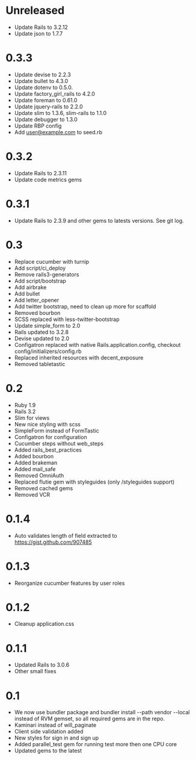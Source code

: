 # Unreleased

* Update Rails to 3.2.12
* Update json to 1.7.7

# 0.3.3

* Update devise to 2.2.3
* Update bullet to 4.3.0
* Update dotenv to 0.5.0.
* Update factory_girl_rails to 4.2.0
* Update foreman to 0.61.0
* Update jquery-rails to 2.2.0
* Update slim to 1.3.6, slim-rails to 1.1.0
* Update debugger to 1.3.0
* Update RBP config
* Add user@example.com to seed.rb

# 0.3.2

* Update Rails to 2.3.11
* Update code metrics gems


# 0.3.1

* Update Rails to 2.3.9 and other gems to latests versions. See git log.

# 0.3

* Replace cucumber with turnip
* Add script/ci_deploy
* Remove rails3-generators
* Add script/bootstrap
* Add airbrake
* Add bullet
* Add letter_opener
* Add twitter bootstrap, need to clean up more for scaffold
* Removed bourbon
* SCSS replaced with less-twitter-bootstrap
* Update simple_form to 2.0
* Rails updated to 3.2.8
* Devise updated to 2.0
* Configatron replaced with native Rails.application.config, checkout config/initializers/config.rb
* Replaced inherited resources with decent_exposure
* Removed tabletastic

# 0.2

* Ruby 1.9
* Rails 3.2
* Slim for views
* New nice styling with scss
* SimpleForm instead of FormTastic
* Configatron for configuration
* Cucumber steps without web_steps
* Added rails_best_practices
* Added bourbon
* Added brakeman
* Added mail_safe
* Removed OmniAuth
* Replaced flutie gem with styleguides (only /styleguides support)
* Removed cached gems
* Removed VCR

# 0.1.4

* Auto validates length of field extracted to https://gist.github.com/907485

# 0.1.3

* Reorganize cucumber features by user roles

# 0.1.2

* Cleanup application.css

# 0.1.1

* Updated Rails to 3.0.6
* Other small fixes

# 0.1

* We now use bundler package and bundler install --path vendor --local instead of RVM gemset, so all required gems
are in the repo.
* Kaminari instead of will_paginate
* Client side validation added
* New styles for sign in and sign up
* Added parallel_test gem for running test more then one CPU core
* Updated gems to the latest
